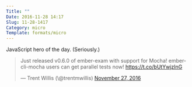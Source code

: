 ```yaml
---
Title: ""
Date: 2016-11-28 14:17
Slug: 11-28-1417
Category: micro
Template: formats/micro
---
```


JavaScript hero of the day. (Seriously.)

<blockquote class="twitter-tweet" data-lang="en"><p lang="en" dir="ltr">Just released v0.6.0 of ember-exam with support for Mocha! ember-cli-mocha users can get parallel tests now! <a href="https://t.co/bUtYwjzInG">https://t.co/bUtYwjzInG</a></p>&mdash; Trent Willis (\@trentmwillis) <a href="https://twitter.com/trentmwillis/status/802989512221605888">November 27, 2016</a></blockquote> <script async src="//platform.twitter.com/widgets.js" charset="utf-8"></script>
